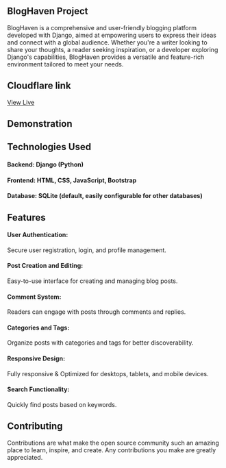 ## BlogHaven Project
BlogHaven is a comprehensive and user-friendly blogging platform developed with Django, aimed at empowering users to express their ideas and connect with a global audience. Whether you're a writer looking to share your thoughts, a reader seeking inspiration, or a developer exploring Django's capabilities, BlogHaven provides a versatile and feature-rich environment tailored to meet your needs.



## Cloudflare link
[View Live](https://sharique08.pythonanywhere.com/)


## Demonstration



## Technologies Used
#### Backend: Django (Python)

#### Frontend: HTML, CSS, JavaScript, Bootstrap

#### Database: SQLite (default, easily configurable for other databases)

## Features

#### User Authentication: 
Secure user registration, login, and profile management.
#### Post Creation and Editing:
Easy-to-use interface for creating and managing blog posts.
#### Comment System: 
Readers can engage with posts through comments and replies.
#### Categories and Tags:
Organize posts with categories and tags for better discoverability.
#### Responsive Design: 
Fully responsive & Optimized for desktops, tablets, and mobile devices.
#### Search Functionality: 
Quickly find posts based on keywords.

## Contributing
Contributions are what make the open source community such an amazing place to learn, inspire, and create. Any contributions you make are greatly appreciated.


